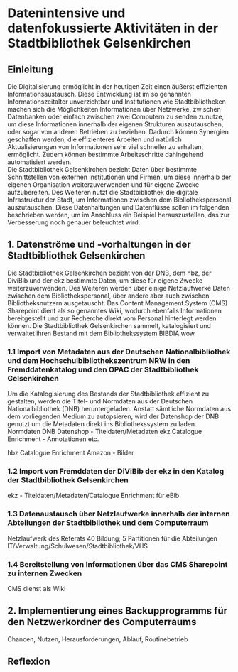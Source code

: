 # Datenintensive und datenfokussierte Aktivitäten in der Stadtbibliothek Gelsenkirchen

## Einleitung

Die Digitalisierung ermöglicht in der heutigen Zeit einen äußerst effizienten Informationsaustausch. Diese Entwicklung ist im so genannten Informationszeitalter unverzichtbar und Institutionen wie Stadtbibliotheken 
machen sich die Möglichkeiten Informationen über Netzwerke, zwischen Datenbanken oder einfach zwischen zwei Computern zu senden zunutze, um diese Informationen innerhalb der eigenen Strukturen auszutauschen, oder 
sogar von anderen Betrieben zu beziehen. Dadurch können Synergien geschaffen werden, die effizienteres Arbeiten und natürlich Aktualisierungen von Informationen sehr viel schneller zu erhalten, ermöglicht. Zudem 
können bestimmte Arbeitsschritte dahingehend automatisiert werden.   
Die Stadtbibliothek Gelsenkirchen bezieht Daten über bestimmte Schnittstellen von externen Institutionen und Firmen, um diese innerhalb der eigenen Organisation weiterzuverwenden und für eigene Zwecke 
aufzubereiten. Des Weiteren nutzt die Stadtbibliothek die digitale Infrastruktur der Stadt, um Informationen zwischen dem Bibliothekspersonal auszutauschen. Diese Datenhaltungen und Datenflüsse sollen im folgenden 
beschrieben werden, um im Anschluss ein Beispiel herauszustellen, das zur Verbesserung noch genauer beleuchtet wird. 

## 1. Datenströme und -vorhaltungen in der Stadtbibliothek Gelsenkirchen

Die Stadtbibliothek Gelsenkirchen bezieht von der DNB, dem hbz, der DiviBib und der ekz bestimmte Daten, um diese für eigene Zwecke weiterzuverwenden. Des Weiteren werden über einige Netzlaufwerke Daten zwischen dem 
Bibliothekspersonal, über andere aber auch zwischen Bibliotheksnutzern ausgetauscht. Das Content Management System (CMS) Sharepoint dient als so genanntes Wiki, wodurch ebenfalls Informationen bereitgestellt und 
zur Recherche direkt vom Personal hinterlegt werden können. Die Stadtbibliothek Gelsenkirchen sammelt, katalogisiert und verwaltet ihren Bestand mit dem 
Bibliothekssystem BIBDIA <ein-link xlink:type="simple" xlink:href="http://www.nimmermehr.de/w.html#w12">wow</ein-link> 

  ### 1.1 Import von Metadaten aus der Deutschen Nationalbibliothek und dem Hochschulbibliothekszentrum NRW in den Fremddatenkatalog und den OPAC der Stadtbibliothek Gelsenkirchen

Um die Katalogisierung des Bestands der Stadtbibliothek effizient zu gestalten, werden die Titel- und Normdaten aus der Deutschen Nationalbibliothek (DNB) 
heruntergeladen. Anstatt sämtliche Normdaten aus dem vorliegenden Medium zu autopsieren, wird der Datenshop der DNB genutzt um die Metadaten direkt ins 
Bibliothekssystem zu laden.    
Normdaten DNB Datenshop - Titeldaten/Metadaten
ekz Catalogue Enrichment  - Annotationen etc.

hbz Catalogue Enrichment
Amazon - Bilder 

  ### 1.2 Import von Fremddaten der DiViBib der ekz in den Katalog der Stadtbibliothek Gelsenkirchen 

ekz - Titeldaten/Metadaten/Catalogue Enrichment für eBib 

  ### 1.3 Datenaustausch über Netzlaufwerke innerhalb der internen Abteilungen der Stadtbibliothek und dem Computerraum

Netzlaufwerk des Referats 40 Bildung; 5 Partitionen für die Abteilungen IT/Verwaltung/Schulwesen/Stadtbibliothek/VHS

  ### 1.4 Bereitstellung von Informationen über das CMS Sharepoint zu internen Zwecken
 
CMS dienst als Wiki


## 2. Implementierung eines Backupprogramms für den Netzwerkordner des Computerraums

Chancen, Nutzen, Herausforderungen, Ablauf, Routinebetrieb


## Reflexion


